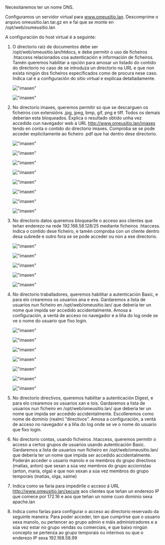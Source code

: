 Necesitaremos ter un nome  DNS. 

Configuramos un servidor virtual para www.omeusitio.lan. Descomprime o arquivo omeusitio.lan.tar.gz en  e fai que se monte en /opt/web/oumeusitio.lan

A configuración do host virtual é a seguinte:

1. O directorio raíz de documentos debe ser /opt/web/omeusitio.lan/htdocs, e debe permitir o uso de ficheiros .htaccess relacionados coa autenticación e información de ficheiros. Tamén queremos habilitar a opción para amosar un listado do contido do directorio no caso de se introduza un directorio na URL e que non exista ningún dos ficheiros especificados como de procura nese caso. Indica cal é a configuración do sitio virtual e explícaa detalladamente.

    !["imaxen"](./images/ej1/ej1.1.png)

    !["imaxen"](./images/ej1/ej1.2.png)

2. No directorio imaxes, queremos permitir so que se descarguen os ficheiros con extensións .jpg, jpeg, bmp, gif, png e tiff. Todos os demais deberían esta bloqueados.  Explica o resultado obtido unha vez accedido cun navegador web á URL http://www.omeusitio.lan/imaxes tendo en conta o contido do directorio imaxes. Comproba se se pode acceder explicitamente ao ficheiro .pdf que hai dentro dese directorio.

    !["imaxen"](./images/ej2/ej2.1.png)

    !["imaxen"](./images/ej2/ej2.2.png)

    !["imaxen"](./images/ej2/ej2.3.png)

    !["imaxen"](./images/ej2/ej2.4.png)

    !["imaxen"](./images/ej2/ej2.5.png)

    !["imaxen"](./images/ej2/ej2.6.png)

    !["imaxen"](./images/ej2/ej2.7.png)

    !["imaxen"](./images/ej2/ej2.8.png)

3. No directorio datos queremos bloquearlle o acceso aos clientes que teñan enderezo na rede 192.168.58.128/25 mediante ficheiros .htaccess. Indica o contido dese ficheiro, e tamén comproba con un cliente dentro desa subrede e outro fora se se pode acceder ou non a ese directorio.

    !["imaxen"](./images/ej3/ej3.1.png)

    !["imaxen"](./images/ej3/ej3.2.png)

    !["imaxen"](./images/ej3/ej3.3.png)

    !["imaxen"](./images/ej3/ej3.4.png)

    !["imaxen"](./images/ej3/ej3.5.png)

4. No directorio traballadores, queremos habilitar a autenticación Basic, e para elo crearemos os usuarios ana e eva. Gardaremos a lista de usuarios nun ficheiro en /opt/web/omeusitio.lan/ que debería ter un nome que impida ser accedido accidentalmente. Amosa a configuración, a ventá de acceso no navegador e a liña do log onde se ve o nome do usuario que fixo login.

    !["imaxen"](./images/ej4/ej4_1.png)

    !["imaxen"](./images/ej4/ej4_2.png)

    !["imaxen"](./images/ej4/ej4_3.png)

    !["imaxen"](./images/ej4/ej4_4.png)

    !["imaxen"](./images/ej4/ej4_5.png)

    !["imaxen"](./images/ej4/ej4_6.png)

    !["imaxen"](./images/ej4/ej4_7.png)

5. No directorio directivos, queremos habilitar a autenticación Digest, e para elo crearemos os usuarios xan e lois. Gardaremos a lista de usuarios nun ficheiro en /opt/web/omeusitio.lan/ que debería ter un nome que impida ser accedido accidentalmente. Escolleremos como nome de dominio (realm) “directivos”. Amosa a configuración, a ventá de acceso no navegador e a liña do log onde se ve o nome do usuario que fixo login.

6. No directorio contas, usando ficheiros .htaccess, queremos permitir o acceso a certos grupos de usuarios usando autenticación Basic. Gardaremos a lista de usuarios nun ficheiro en /opt/web/omeusitio.lan/ que debería ter un nome que impida ser accedido accidentalmente. Poderán acceder o usuario manolo e os membros do grupo directivos (matias, anton) que sexan a súa vez membros do grupo accionistas (anton, maría, olga) e que non sexan a súa vez membros do grupo temporais (matias, olga, xaime)

7. Indica como se faría para impedirlle o acceso á URL http://www.omeusitio.lan/secure aos clientes que teñan un enderezo IP que comece por 172.16 e aos que teñan un nome cuxo dominio sexa apache.lan

8. Indica como farías para configurar o acceso ao directorio reservado da seguinte maneira: Para poder acceder, ten que cumprirse que o usuario sexa manolo, ou pertencer ao grupo admin e máis administradores e a súa vez estar no grupo vendas ou comerciais, e que baixo ningún concepto se pertenza ao grupo temporais ou interinos ou que o enderezo IP sexa 192.168.58.99